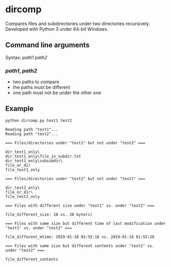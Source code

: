 # dircomp
Compares files and subdirectories under two directories recursively.
Developed with Python 3 under 64-bit Windows.

## Command line arguments

Syntax: *path1* *path2*

### *path1*, *path2*
* two paths to compare
* the paths must be different
* one path must not be under the other one

## Example

```
python dircomp.py test1 test2

Reading path "test1"...
Reading path "test2"...

=== Files/directories under "test1" but not under "test2" ===

dir_test1_only\
dir_test1_only\file_in_subdir.txt
dir_test1_only\subsubdir\
file_or_dir
file_test1_only

=== Files/directories under "test2" but not under "test1" ===

dir_test2_only\
file_or_dir\
file_test2_only

=== Files with different size under "test1" vs. under "test2" ===

file_different_size: 10 vs. 20 byte(s)

=== Files with same size but different time of last modification under "test1" vs. under "test2" ===

file_different_mtime: 2019-01-18 01:55:18 vs. 2019-01-18 01:55:28

=== Files with same size but different contents under "test1" vs. under "test2" ===

file_different_contents
```
